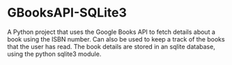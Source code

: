 # GBooksAPI-SQLite3

A Python project that uses the Google Books API to fetch details about a book using the ISBN number. 
Can also be used to keep a track of the books that the user has read. The book details are stored in an sqlite database, using the python sqlite3 module. 

